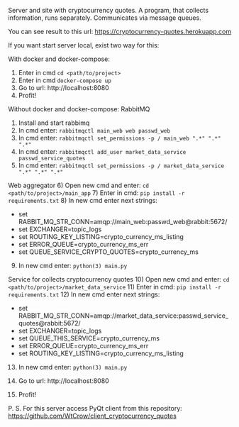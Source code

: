 Server and site with cryptocurrency quotes.
A program, that collects information, runs separately. Communicates via message queues.

You can see result to this url: https://cryptocurrency-quotes.herokuapp.com

If you want start server local, exist two way for this:

With docker and docker-compose:
1) Enter in cmd `cd <path/to/project>`
2) Enter in cmd `docker-compose up`
3) Go to url: http://localhost:8080
4) Profit!

Without docker and docker-compose:
RabbitMQ
1) Install and start rabbimq
2) In cmd enter: `rabbitmqctl main_web web passwd_web`
3) In cmd enter: `rabbitmqctl set_permissions -p / main_web ".*" ".*" ".*"`
4) In cmd enter: `rabbitmqctl add_user market_data_service passwd_service_quotes`
5) In cmd enter: `rabbitmqctl set_permissions -p / market_data_service ".*" ".*" ".*"`

Web aggregator
6) Open new cmd and enter: `cd <path/to/project>/main_app`
7) Enter in cmd: `pip install -r requirements.txt`
8) In new cmd enter next strings:
- set RABBIT_MQ_STR_CONN=amqp://main_web:passwd_web@rabbit:5672/
- set EXCHANGER=topic_logs
- set ROUTING_KEY_LISTING=crypto_currency_ms_listing
- set ERROR_QUEUE=crypto_currency_ms_err
- set QUEUE_SERVICE_CRYPTO_QUOTES=crypto_currency_ms
9) In new cmd enter: `python(3) main.py`

Service for collects cryptocurrency quotes
10) Open new cmd and enter: `cd <path/to/project>/market_data_service`
11) Enter in cmd: `pip install -r requirements.txt`
12) In new cmd enter next strings:
- set RABBIT_MQ_STR_CONN=amqp://market_data_service:passwd_service_quotes@rabbit:5672/
- set EXCHANGER=topic_logs
- set QUEUE_THIS_SERVICE=crypto_currency_ms
- set ERROR_QUEUE=crypto_currency_ms_err
- set ROUTING_KEY_LISTING=crypto_currency_ms_listing
13) In new cmd enter: `python(3) main.py`

14) Go to url: http://localhost:8080
15) Profit!

P. S. For this server access PyQt client from this repository: https://github.com/WtCrow/client_cryptocurrency_quotes

